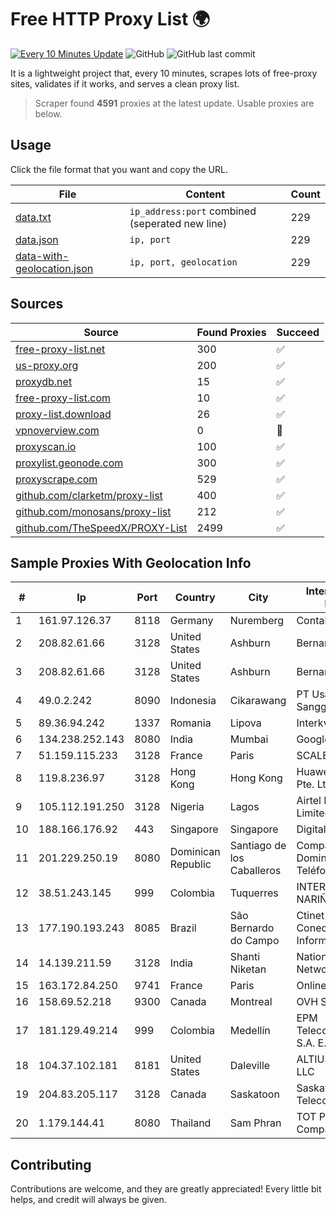 
# Free HTTP Proxy List 🌍

[![Every 10 Minutes Update](https://github.com/mertguvencli/http-proxy-list/actions/workflows/main.yml/badge.svg?branch=main)](https://github.com/mertguvencli/http-proxy-list/actions/workflows/main.yml)
![GitHub](https://img.shields.io/github/license/mertguvencli/http-proxy-list)
![GitHub last commit](https://img.shields.io/github/last-commit/mertguvencli/http-proxy-list)

It is a lightweight project that, every 10 minutes, scrapes lots of free-proxy sites, validates if it works, and serves a clean proxy list.


> Scraper found **4591** proxies at the latest update. Usable proxies are below.

## Usage

Click the file format that you want and copy the URL.


|File|Content|Count|
|----|-------|-----|
|[data.txt](https://raw.githubusercontent.com/mertguvencli/http-proxy-list/main/proxy-list/data.txt)|`ip_address:port` combined (seperated new line)|229|
|[data.json](https://raw.githubusercontent.com/mertguvencli/http-proxy-list/main/proxy-list/data.json)|`ip, port`|229|
|[data-with-geolocation.json](https://raw.githubusercontent.com/mertguvencli/http-proxy-list/main/proxy-list/data-with-geolocation.json)|`ip, port, geolocation`|229|

## Sources

|Source|Found Proxies|Succeed|
|------|-------------|-------|
|[free-proxy-list.net](https://free-proxy-list.net)|300|✅|
|[us-proxy.org](https://www.us-proxy.org)|200|✅|
|[proxydb.net](http://proxydb.net)|15|✅|
|[free-proxy-list.com](https://free-proxy-list.com/?page=&port=&type%5B%5D=http&type%5B%5D=https&up_time=0&search=Search)|10|✅|
|[proxy-list.download](https://www.proxy-list.download/HTTP)|26|✅|
|[vpnoverview.com](https://vpnoverview.com/privacy/anonymous-browsing/free-proxy-servers)|0|🚫|
|[proxyscan.io](https://www.proxyscan.io)|100|✅|
|[proxylist.geonode.com](https://proxylist.geonode.com/api/proxy-list?limit=300&page=1&sort_by=lastChecked&sort_type=desc&protocols=http,https)|300|✅|
|[proxyscrape.com](https://api.proxyscrape.com/v2/?request=displayproxies&protocol=http&timeout=10000&country=all&ssl=all&anonymity=all)|529|✅|
|[github.com/clarketm/proxy-list](https://raw.githubusercontent.com/clarketm/proxy-list/master/proxy-list-raw.txt)|400|✅|
|[github.com/monosans/proxy-list](https://raw.githubusercontent.com/monosans/proxy-list/main/proxies/http.txt)|212|✅|
|[github.com/TheSpeedX/PROXY-List](https://raw.githubusercontent.com/TheSpeedX/PROXY-List/master/http.txt)|2499|✅|


## Sample Proxies With Geolocation Info

|#|Ip|Port|Country|City|Internet Service Provider|
|-|--|----|-------|----|-------------------------|
|1|161.97.126.37|8118|Germany|Nuremberg|Contabo GmbH|
|2|208.82.61.66|3128|United States|Ashburn|Bernardi Sounds|
|3|208.82.61.66|3128|United States|Ashburn|Bernardi Sounds|
|4|49.0.2.242|8090|Indonesia|Cikarawang|PT Usaha Adi Sanggoro|
|5|89.36.94.242|1337|Romania|Lipova|Interkvm Host SRL|
|6|134.238.252.143|8080|India|Mumbai|Google LLC|
|7|51.159.115.233|3128|France|Paris|SCALEWAY|
|8|119.8.236.97|3128|Hong Kong|Hong Kong|Huawei International Pte. Ltd.|
|9|105.112.191.250|3128|Nigeria|Lagos|Airtel Networks Limited|
|10|188.166.176.92|443|Singapore|Singapore|DigitalOcean, LLC|
|11|201.229.250.19|8080|Dominican Republic|Santiago de los Caballeros|Compañía Dominicana de Teléfonos S. A.|
|12|38.51.243.145|999|Colombia|Tuquerres|INTERCOMM DE NARIÑO SAS|
|13|177.190.193.243|8085|Brazil|São Bernardo do Campo|Ctinet Solucoes EM Conectividade E Informatica LTD|
|14|14.139.211.59|3128|India|Shanti Niketan|National Knowledge Network|
|15|163.172.84.250|9741|France|Paris|Online S.A.S.|
|16|158.69.52.218|9300|Canada|Montreal|OVH SAS|
|17|181.129.49.214|999|Colombia|Medellín|EPM Telecomunicaciones S.A. E.S.P.|
|18|104.37.102.181|8181|United States|Daleville|ALTIUS Broadband, LLC|
|19|204.83.205.117|3128|Canada|Saskatoon|Saskatchewan Telecommunications|
|20|1.179.144.41|8080|Thailand|Sam Phran|TOT Public Company Limited|



## Contributing

Contributions are welcome, and they are greatly appreciated! Every
little bit helps, and credit will always be given.

